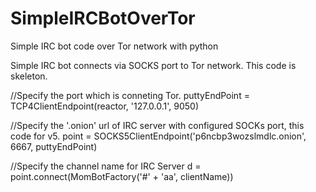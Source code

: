 # SimpleIRCBotOverTor
Simple IRC bot code over Tor network with python

Simple IRC bot connects via SOCKS port to Tor network. This code is skeleton.  

//Specify the port which is conneting Tor.
puttyEndPoint = TCP4ClientEndpoint(reactor, '127.0.0.1', 9050)

//Specify the '.onion' url of IRC server with configured SOCKs port, this code for v5. 
point = SOCKS5ClientEndpoint('p6ncbp3wozslmdlc.onion', 6667, puttyEndPoint)

//Specify the channel name for IRC Server
d = point.connect(MomBotFactory('#' + 'aa', clientName))
